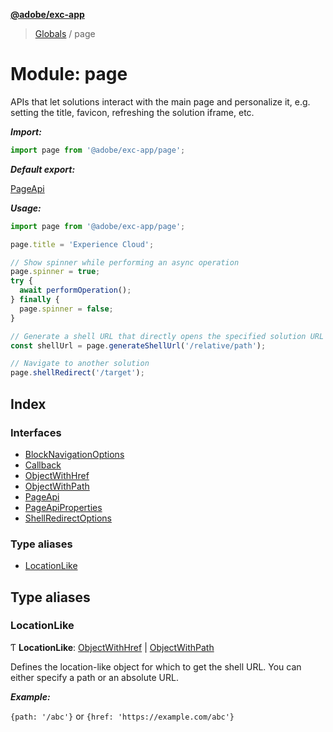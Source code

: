 **[@adobe/exc-app](../README.md)**

> [Globals](../README.md) / page

# Module: page

APIs that let solutions interact with the main page and personalize it, e.g. setting the title,
favicon, refreshing the solution iframe, etc.

***Import:***

```typescript
import page from '@adobe/exc-app/page';
```

***Default export:***

[PageApi](../interfaces/page.pageapi.md#interface-pageapi)

***Usage:***

```typescript
import page from '@adobe/exc-app/page';

page.title = 'Experience Cloud';

// Show spinner while performing an async operation
page.spinner = true;
try {
  await performOperation();
} finally {
  page.spinner = false;
}

// Generate a shell URL that directly opens the specified solution URL
const shellUrl = page.generateShellUrl('/relative/path');

// Navigate to another solution
page.shellRedirect('/target');
```

## Index

### Interfaces

* [BlockNavigationOptions](../interfaces/page.blocknavigationoptions.md)
* [Callback](../interfaces/page.callback.md)
* [ObjectWithHref](../interfaces/page.objectwithhref.md)
* [ObjectWithPath](../interfaces/page.objectwithpath.md)
* [PageApi](../interfaces/page.pageapi.md)
* [PageApiProperties](../interfaces/page.pageapiproperties.md)
* [ShellRedirectOptions](../interfaces/page.shellredirectoptions.md)

### Type aliases

* [LocationLike](page.md#locationlike)

## Type aliases

### LocationLike

Ƭ  **LocationLike**: [ObjectWithHref](../interfaces/page.objectwithhref.md) \| [ObjectWithPath](../interfaces/page.objectwithpath.md)

Defines the location-like object for which to get the shell URL. You can either specify a path or
an absolute URL.

***Example:***

`{path: '/abc'}` or `{href: 'https://example.com/abc'}`
